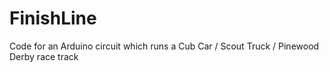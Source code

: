 # FinishLine
Code for an Arduino circuit which runs a Cub Car / Scout Truck / Pinewood Derby race track

